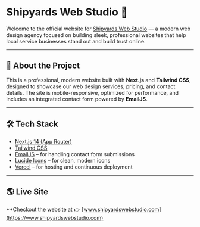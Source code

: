 # Shipyards Web Studio 🌊

Welcome to the official website for [Shipyards Web Studio](https://www.shipyardswebstudio.com) — a modern web design agency focused on building sleek, professional websites that help local service businesses stand out and build trust online.

---

## 🚀 About the Project

This is a professional, modern website built with **Next.js** and **Tailwind CSS**, designed to showcase our web design services, pricing, and contact details. The site is mobile-responsive, optimized for performance, and includes an integrated contact form powered by **EmailJS**.

---

## 🛠️ Tech Stack

- [Next.js 14 (App Router)](https://nextjs.org/)
- [Tailwind CSS](https://tailwindcss.com/)
- [EmailJS](https://www.emailjs.com/) – for handling contact form submissions
- [Lucide Icons](https://lucide.dev/) – for clean, modern icons
- [Vercel](https://vercel.com/) – for hosting and continuous deployment

---

## 🌎 Live Site

**Checkout the website at 👉 [www.shipyardswebstudio.com](https://www.shipyardswebstudio.com)
